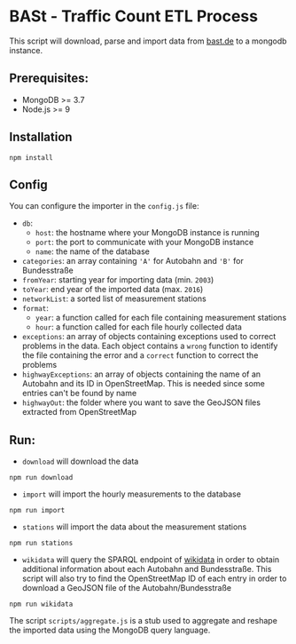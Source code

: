 # BASt - Traffic Count ETL Process

This script will download, parse and import data from [bast.de](http://www.bast.de/DE/Verkehrstechnik/Fachthemen/v2-verkehrszaehlung/Stundenwerte.html) to a mongodb instance.

## Prerequisites:

- MongoDB >= 3.7
- Node.js >= 9

## Installation

```
npm install
```

## Config

You can configure the importer in the `config.js` file:

- `db`:
  - `host`: the hostname where your MongoDB instance is running
  - `port`: the port to communicate with your MongoDB instance
  - `name`: the name of the database
- `categories`: an array containing `'A'` for Autobahn and `'B'` for Bundesstraße
- `fromYear`: starting year for importing data (min. `2003`)
- `toYear`: end year of the imported data (max. `2016`)
- `networkList`: a sorted list of measurement stations
- `format`:
  - `year`: a function called for each file containing measurement stations
  - `hour`: a function called for each file hourly collected data
- `exceptions`: an array of objects containing exceptions used to correct problems in the data. Each object contains a `wrong` function to identify the file containing the error and a `correct` function to correct the problems
- `highwayExceptions`: an array of objects containing the name of an Autobahn and its ID in OpenStreetMap. This is needed since some entries can't be found by name
- `highwayOut`: the folder where you want to save the GeoJSON files extracted from OpenStreetMap

## Run:

- `download` will download the data
```
npm run download
```

- `import` will import the hourly measurements to the database
```
npm run import
```

- `stations` will import the data about the measurement stations
```
npm run stations
```

- `wikidata` will query the SPARQL endpoint of [wikidata](https://query.wikidata.org/) in order to obtain additional information about each Autobahn and Bundesstraße. This script will also try to find the OpenStreetMap ID of each entry in order to download a GeoJSON file of the Autobahn/Bundesstraße
```
npm run wikidata
```

The script `scripts/aggregate.js` is a stub used to aggregate and reshape the imported data using the MongoDB query language.

